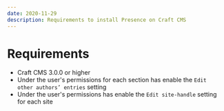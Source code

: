 ```yaml
---
date: 2020-11-29
description: Requirements to install Presence on Craft CMS
---
```


# Requirements

*   Craft CMS 3.0.0 or higher
*   Under the user's permissions for each section has enable the `Edit other authors’ entries` setting
*   Under the user's permissions has enable the `Edit site-handle` setting for each site